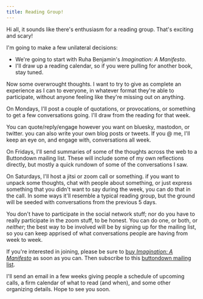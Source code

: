 ```yaml
---
title: Reading Group!
---
```


Hi all, it sounds like there's enthusiasm for a reading group. That's exciting and scary!

I'm going to make a few unilateral decisions:

- We're going to start with Ruha Benjamin's *Imagination: A Manifesto*.
- I'll draw up a reading calendar, so if you were pulling for another book, stay tuned.

Now some overwrought thoughts. I want to try to give as complete an experience as I can to everyone, in whatever format they're able to participate, without anyone feeling like they're missing out on anything.

On Mondays, I'll post a couple of quotations, or provocations, or something to get a few conversations going. I'll draw from the reading for that week.

You can quote/reply/engage however you want on bluesky, mastodon, or twitter. you can also write your own blog posts or tweets. If you @ me, I'll keep an eye on, and engage with, conversations all week.

On Fridays, I'll send summaries of some of the thoughts across the web to a Buttondown mailing list. These will include some of my own reflections directly, but mostly a quick rundown of some of the conversations I saw.

On Saturdays, I'll host a jitsi or zoom call or something. if you want to unpack some thoughts, chat with people about something, or just express something that you didn't want to say during the week, you can do that in the call. In some ways it'll resemble a typical reading group, but the ground will be seeded with conversations from the previous 5 days.

You don't have to participate in the social network stuff; nor do you have to really participate in the zoom stuff, to be honest. You can do one, or both, or *neither*; the best way to be involved will be by signing up for the mailing list, so you can keep apprised of what conversations people are having from week to week.

If you're interested in joining, please be sure to [buy *Imagination: A Manifesto*](https://www.workshops4gaza.com/bookstore/imagination) as soon as you can. Then subscribe to this [buttondown mailing list](https://buttondown.com/al2).

I'll send an email in a few weeks giving people a schedule of upcoming calls, a firm calendar of what to read (and when), and some other organizing details. Hope to see you soon.
